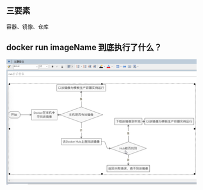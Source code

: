 ## 三要素
容器、镜像、仓库
## docker run imageName 到底执行了什么？
![](https://github.com/zhangfuyin/java/raw/master/docker/images/docker_run.jpeg)
